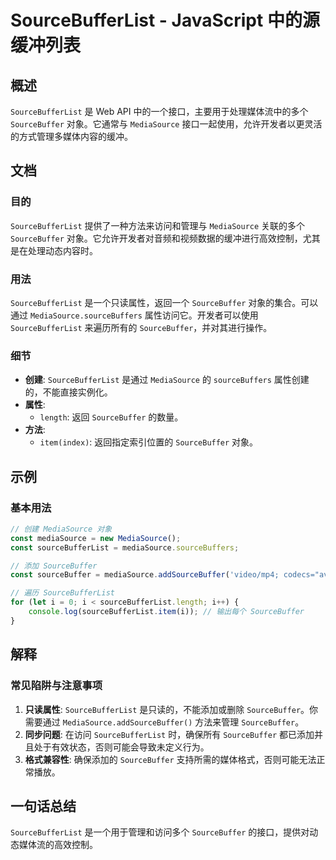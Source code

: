 <!--
Meta Description: # SourceBufferList - JavaScript 中的源缓冲列表 ## 概述 `SourceBufferList` 是 Web API 中的一个接口，主要用于处理媒体流中的多个 `SourceBuffer` 对象。它通常与 `MediaSource` 接口一起使用，允许开发者以更灵活的...
Meta Keywords: sourcebuffer, sourcebufferlist, mediasource, sourcebuffers, const
-->

# SourceBufferList - JavaScript 中的源缓冲列表

## 概述
`SourceBufferList` 是 Web API 中的一个接口，主要用于处理媒体流中的多个 `SourceBuffer` 对象。它通常与 `MediaSource` 接口一起使用，允许开发者以更灵活的方式管理多媒体内容的缓冲。

## 文档
### 目的
`SourceBufferList` 提供了一种方法来访问和管理与 `MediaSource` 关联的多个 `SourceBuffer` 对象。它允许开发者对音频和视频数据的缓冲进行高效控制，尤其是在处理动态内容时。

### 用法
`SourceBufferList` 是一个只读属性，返回一个 `SourceBuffer` 对象的集合。可以通过 `MediaSource.sourceBuffers` 属性访问它。开发者可以使用 `SourceBufferList` 来遍历所有的 `SourceBuffer`，并对其进行操作。

### 细节
- **创建**: `SourceBufferList` 是通过 `MediaSource` 的 `sourceBuffers` 属性创建的，不能直接实例化。
- **属性**:
  - `length`: 返回 `SourceBuffer` 的数量。
- **方法**:
  - `item(index)`: 返回指定索引位置的 `SourceBuffer` 对象。

## 示例
### 基本用法
```javascript
// 创建 MediaSource 对象
const mediaSource = new MediaSource();
const sourceBufferList = mediaSource.sourceBuffers;

// 添加 SourceBuffer
const sourceBuffer = mediaSource.addSourceBuffer('video/mp4; codecs="avc1.64001E, mp4a.40.2"');

// 遍历 SourceBufferList
for (let i = 0; i < sourceBufferList.length; i++) {
    console.log(sourceBufferList.item(i)); // 输出每个 SourceBuffer
}
```

## 解释
### 常见陷阱与注意事项
1. **只读属性**: `SourceBufferList` 是只读的，不能添加或删除 `SourceBuffer`。你需要通过 `MediaSource.addSourceBuffer()` 方法来管理 `SourceBuffer`。
2. **同步问题**: 在访问 `SourceBufferList` 时，确保所有 `SourceBuffer` 都已添加并且处于有效状态，否则可能会导致未定义行为。
3. **格式兼容性**: 确保添加的 `SourceBuffer` 支持所需的媒体格式，否则可能无法正常播放。

## 一句话总结
`SourceBufferList` 是一个用于管理和访问多个 `SourceBuffer` 的接口，提供对动态媒体流的高效控制。